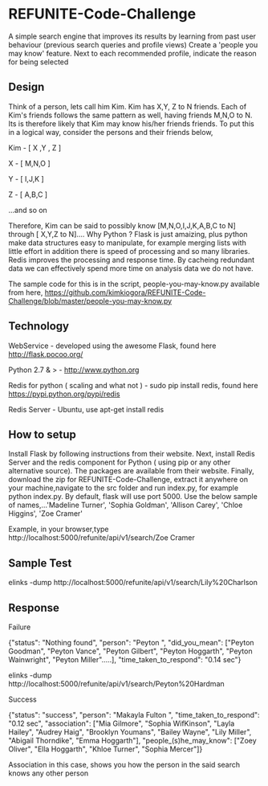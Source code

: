 # REFUNITE-Code-Challenge
A simple search engine that improves its results by learning from past user behaviour (previous search queries and profile views)
Create a 'people you may know' feature. Next to each recommended profile, indicate the reason for being selected

Design
--------
Think of a person, lets call him Kim. Kim has X,Y, Z to N friends. Each of Kim's friends follows the same pattern as well, having friends M,N,O to N. Its is therefore likely that Kim may know his/her friends friends. To put this in a logical way, consider the persons and their friends below,

Kim - [ X ,Y , Z ]

X - [ M,N,O ]

Y - [ I,J,K ]

Z - [ A,B,C ]

...and so on

Therefore, Kim can be said to possibly know [M,N,O,I,J,K,A,B,C to N] through [ X,Y,Z to N]....
Why Python ? Flask is just amaizing, plus python make data structures easy to manipulate, for example merging lists with little effort in addition there is speed of processing and so many libraries. Redis improves the processing and response time. By cacheing redundant data we can effectively spend more time on analysis data we do not have. 

The sample code for this is in the script, people-you-may-know.py available from here, https://github.com/kimkiogora/REFUNITE-Code-Challenge/blob/master/people-you-may-know.py

Technology
----------
WebService - developed using the awesome Flask, found here http://flask.pocoo.org/

Python 2.7 & > - http://www.python.org 

Redis for python ( scaling and what not ) - sudo pip install redis, found here https://pypi.python.org/pypi/redis

Redis Server - Ubuntu, use apt-get install redis

How to setup
------------
Install Flask by following instructions from their website. Next, install Redis Server and the redis component for Python ( using pip or any other alternative source). The packages are available from their website. Finally, download the zip for REFUNITE-Code-Challenge, extract it anywhere on your machine,navigate to the src folder and run index.py, for example python index.py. By default, flask will use port 5000. Use the below sample of names,...'Madeline Turner', 'Sophia Goldman', 'Allison Carey', 'Chloe Higgins', 'Zoe Cramer'

Example, in your browser,type http://localhost:5000/refunite/api/v1/search/Zoe Cramer

Sample Test
------------
elinks -dump http://localhost:5000/refunite/api/v1/search/Lily%20Charlson

Response
----------
Failure

{"status": "Nothing found", "person": "Peyton ", "did_you_mean": ["Peyton Goodman", "Peyton Vance", "Peyton Gilbert", "Peyton Hoggarth", "Peyton Wainwright", "Peyton Miller".....], "time_taken_to_respond": "0.14 sec"}


elinks -dump http://localhost:5000/refunite/api/v1/search/Peyton%20Hardman

Success

{"status": "success", "person": "Makayla Fulton ", "time_taken_to_respond": "0.12 sec", "association": ["Mia Gilmore", "Sophia WifKinson", "Layla Hailey", "Audrey Haig", "Brooklyn Youmans", "Bailey Wayne", "Lily Miller", "Abigail Thorndike", "Emma Hoggarth"], "people_(s)he_may_know": ["Zoey Oliver", "Ella Hoggarth", "Khloe Turner", "Sophia Mercer"]}

Association in this case, shows you how the person in the said search knows any other person
